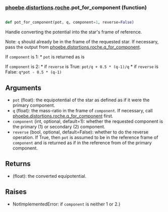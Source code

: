 ### [phoebe](phoebe.md).[distortions](phoebe.distortions.md).[roche](phoebe.distortions.roche.md).pot_for_component (function)


```py

def pot_for_component(pot, q, component=1, reverse=False)

```



Handle converting the potential into the star's frame of reference.

Note: `q` should already be in the frame of the requested star.  If necessary,
pass the output from [phoebe.distortions.roche.q_for_component](phoebe.distortions.roche.q_for_component.md).

If `component` is 1:
    * `pot` is returned as is

If `component` is 2:
    * if `reverse` is True: `pot/q + 0.5 * (q-1)/q`
    * if `reverse` is False: `q*pot - 0.5 * (q-1)`

Arguments
------------
* `pot` (float): the equipotential of the star as defined as if it were the
    primary component.
* `q` (float): the mass-ratio in the frame of `component`.  If necessary,
    call [phoebe.distortions.roche.q_for_component](phoebe.distortions.roche.q_for_component.md) first.
* `component` (int, optional, default=1): whether the requested component
    is the primary (1) or secondary (2) component.
* `reverse` (bool, optional, default=False): whether to do the reverse operation.
    If True, then `pot` is assumed to be in the reference frame of `component`
    and is returned as if in the reference from of the primary component.

Returns
----------
* (float): the converted equipotential.

Raises
------------
* NotImplementedError: if `component` is neither 1 or 2.)

